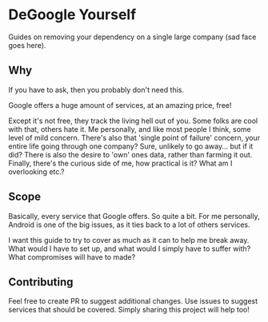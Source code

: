 # DeGoogle Yourself
Guides on removing your dependency on a single large company (sad face goes here).

## Why

If you have to ask, then you probably don't need this.

Google offers a huge amount of services, at an amazing price, free! 

Except it's not free, they track the living hell out of you. Some folks are cool with that, others hate it. Me personally, and like most people I think, some level of mild concern. There's also that 'single point of failure' concern, your entire life going through one company? Sure, unlikely to go away... but if it did? There is also the desire to 'own' ones data, rather than farming it out. Finally, there's the curious side of me, how practical is it? What am I overlooking etc.?

## Scope

Basically, every service that Google offers. So quite a bit. For me personally, Android is one of the big issues, as it ties back to a lot of others services.

I want this guide to try to cover as much as it can to help me break away. What would I have to set up, and what would I simply have to suffer with? What compromises will have to made?

## Contributing

Feel free to create PR to suggest additional changes. Use issues to suggest services that should be covered. Simply sharing this project will help too!
